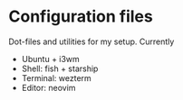 # Configuration files

Dot-files and utilities for my setup. Currently
- Ubuntu + i3wm
- Shell: fish + starship
- Terminal: wezterm
- Editor: neovim

